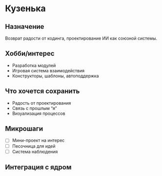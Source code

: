 # Кузенька

## Назначение
Возврат радости от кодинга, проектирование ИИ как союзной системы.

## Хобби/интерес
- Разработка модулей
- Игровая система взаимодействия
- Конструкторы, шаблоны, автоподдержка

## Что хочется сохранить
- Радость от проектирования
- Связь с прошлым “я”
- Визуализация процессов

## Микрошаги
- [ ] Мини-проект на интерес
- [ ] Песочница для идей
- [ ] Система наблюдения

## Интеграция с ядром
